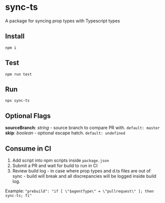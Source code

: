# sync-ts
A package for syncing prop types with Typescript types


## Install

```shell
npm i
```

## Test

```shell
npm run test
```

## Run

```shell
npx sync-ts
```
## Optional Flags
**sourceBranch**: *string* - source branch to compare PR with. `default: master`  
**skip**: *boolean* - optional escape hatch. `default: undefined`

## Consume in CI
1. Add script into npm scripts inside `package.json`  
2. Submit a PR and wait for build to run in CI
3. Review build log - in case where prop types and d.ts files are out of sync - build will break and all discrepancies will be  logged inside build log.

Example: `"prebuild": "if [ \"$agentType\" = \"pullrequest\" ]; then sync-ts; fi"`
